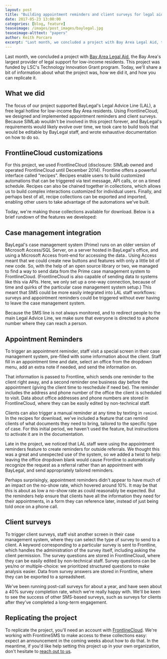 ```yaml
---
layout: post
title: "Building appointment reminders and client surveys for legal aid."
date: 2017-05-23 13:00:00
categories: [blog, feature]
teaseimage: /images/post_images/baylegal.jpg
teaseimage-alttext: "papers"
author: Keith Porcaro
excerpt: "Last month, we concluded a project with Bay Area Legal Aid, the Bay Area's largest provider of legal support for low-income residents. This project was funded by LSC's Technology Innovation Grant program. Today, we'll share a bit of information about what the project was, how we did it, and how you can replicate it."
---
```

Last month, we concluded a project with [Bay Area Legal Aid](https://baylegal.org/), the Bay Area's largest provider of legal support for low-income residents. This project was funded by LSC's Technology Innovation Grant program. Today, we'll share a bit of information about what the project was, how we did it, and how you can replicate it.

## What we did
The focus of our project supported BayLegal's Legal Advice Line (LAL), a free legal hotline for low-income Bay Area residents. Using FrontlineCloud, we designed and implemented appointment reminders and client surveys. Because SIMLab wouldn't be involved in this project forever, and BayLegal's requirements would likely evolve over time, we took care to build tools that would be editable by BayLegal staff, and wrote exhaustive documentation on how to do so.

## FrontlineCloud customizations
For this project, we used FrontlineCloud (disclosure: SIMLab owned and operated FrontlineCloud until December 2014). Frontline offers a powerful interface called "recipes". Recipes enable users to build customized automations that can be triggered via text message, API calls, or on a timed schedule. Recipes can also be chained together in collections, which allows us to build complex interactions customized for individual users. Finally, and perhaps best of all, recipe collections can be exported and imported, enabling other users to take advantage of the automations we've built. 

Today, we're making those collections available for download. Below is a brief rundown of the features we developed:

## Case management integration
BayLegal's case management system (Prime) runs on an older version of Microsoft Access/SQL Server, on a server hosted in BayLegal's office, and using a Microsoft Access front-end for accessing the data..  Using Access meant that we could create new buttons and features with only a little bit of new code. So, with the help of an open source library or two, we managed to find a way to send data from the Prime case management system to FrontlineCloud. (FrontlineCloud is also capable of sending data *to* systems like this via APIs. Here, we only set up a one-way connection, because of time and quirks of the particular case management system setup.) This meant that SMS could be more easily integrated into LAL staff workflows: surveys and appointment reminders could be triggered without ever having to leave the case management system. 

Because the SMS line is not always monitored, and to redirect people to the main Legal Advice Line, we make sure that everyone is directed to a phone number where they can reach a person.

## Appointment Reminders
To trigger an appointment reminder, staff visit a special screen in their case management system, pre-filled with some information about the client. Staff fill in an appointment time and date, select an office from the dropdown menu, add an extra note if needed, and send the information on.

That information is passed to Frontline, which sends one reminder to the client right away, and a second reminder one business day before the appointment (giving the client time to reschedule if need be). The reminder includes the address and phone number of the office the client is scheduled to visit. Data about office addresses and phone numbers are stored in FrontlineCloud, where they can be easily edited by non-technical staff. 

Clients can also trigger a manual reminder at any time by texting in `remind`. In the recipes for download, we've included a feature that can remind clients of what documents they need to bring, tailored to the specific type of case. For this initial period, we haven't used the feature, but instructions to activate it are in the documentation.

Late in the project, we noticed that LAL staff were using the appointment reminders feature to create reminders for outside referrals. We thought this was a great and unexpected use of the system, so we added a twist to help: leaving the office dropdown blank would cause Frontline to automatically recognize the request as a referral rather than an appointment with BayLegal, and send appropriately tailored reminders.

Perhaps surprisingly, appointment reminders didn't appear to have much of an impact on the no-show rate, which hovered around 10%. It may be that this is about as low a no-show rate as could reasonably be expected. But the reminders help ensure that clients have all the information they need for their appointments, in a form they can reference later, instead of just being told once on a phone call.

## Client surveys
To trigger client surveys, staff visit another screen in their case management system, where they can select the type of survey to send to a client. A keyword corresponding to a particular survey is sent to Frontline, which handles the administration of the survey itself, including asking the client permission. The survey questions are stored in FrontlineCloud, where they can be easily edited by non-technical staff. Survey questions can be yes/no or multiple-choice: we prioritized structured questions to make analysis easier. Data from survey answers are stored in Frontline, where they can be exported to a spreadsheet. 

We've been running post-call surveys for about a year, and have seen about a 40% survey completion rate, which we're really happy with. We'll be keen to see the success of other SMS-based surveys, such as surveys for clients after they've completed a long-term engagement. 

## Replicating the project
To replicate the project, you'll need an account with [FrontlineCloud](http://cloud.frontlinesms.com). We're working with FrontlineSMS to make access to these collections easy: expect an announcement in the coming weeks about how to do that. In the meantime, if you'd like help setting this project up in your own organization, don't hesitate to [reach out to us](mailto:hello@simlab.org).